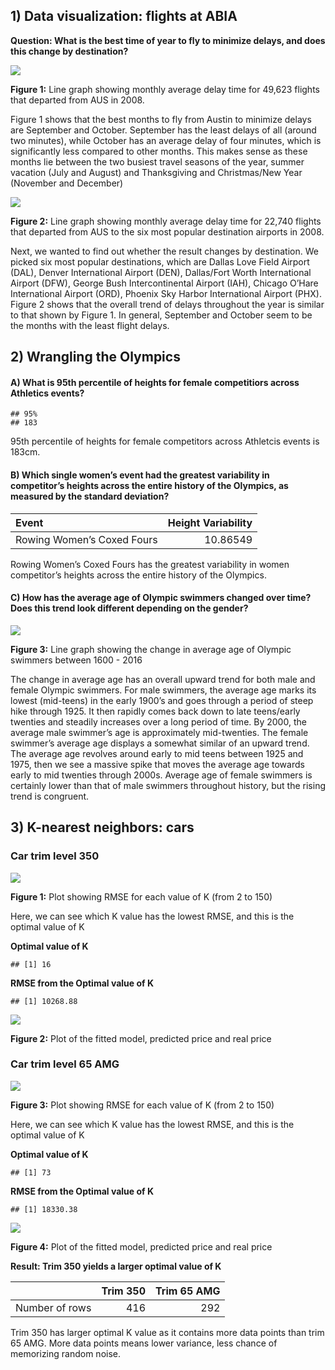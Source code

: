 ## 1) Data visualization: flights at ABIA

**Question: What is the best time of year to fly to minimize delays, and
does this change by destination?**

![](ECO-395M-exercise-1_files/figure-markdown_strict/problem%201a-1.png)

**Figure 1:** Line graph showing monthly average delay time for 49,623
flights that departed from AUS in 2008.

Figure 1 shows that the best months to fly from Austin to minimize
delays are September and October. September has the least delays of all
(around two minutes), while October has an average delay of four
minutes, which is significantly less compared to other months. This
makes sense as these months lie between the two busiest travel seasons
of the year, summer vacation (July and August) and Thanksgiving and
Christmas/New Year (November and December)

![](ECO-395M-exercise-1_files/figure-markdown_strict/problem%201b-1.png)

**Figure 2:** Line graph showing monthly average delay time for 22,740
flights that departed from AUS to the six most popular destination
airports in 2008.

Next, we wanted to find out whether the result changes by destination.
We picked six most popular destinations, which are Dallas Love Field
Airport (DAL), Denver International Airport (DEN), Dallas/Fort Worth
International Airport (DFW), George Bush Intercontinental Airport (IAH),
Chicago O’Hare International Airport (ORD), Phoenix Sky Harbor
International Airport (PHX). Figure 2 shows that the overall trend of
delays throughout the year is similar to that shown by Figure 1. In
general, September and October seem to be the months with the least
flight delays.

## 2) Wrangling the Olympics

#### A) What is 95th percentile of heights for female competitiors across Athletics events?

    ## 95% 
    ## 183

95th percentile of heights for female competitors across Athletcis
events is 183cm.

#### B) Which single women’s event had the greatest variability in competitor’s heights across the entire history of the Olympics, as measured by the standard deviation?

<table>
<thead>
<tr class="header">
<th style="text-align: left;">Event</th>
<th style="text-align: right;">Height Variability</th>
</tr>
</thead>
<tbody>
<tr class="odd">
<td style="text-align: left;">Rowing Women’s Coxed Fours</td>
<td style="text-align: right;">10.86549</td>
</tr>
</tbody>
</table>

Rowing Women’s Coxed Fours has the greatest variability in women
competitor’s heights across the entire history of the Olympics.

#### C) How has the average age of Olympic swimmers changed over time? Does this trend look different depending on the gender?

![](ECO-395M-exercise-1_files/figure-markdown_strict/problem%202C-1.png)

**Figure 3:** Line graph showing the change in average age of Olympic
swimmers between 1600 - 2016

The change in average age has an overall upward trend for both male and
female Olympic swimmers. For male swimmers, the average age marks its
lowest (mid-teens) in the early 1900’s and goes through a period of
steep hike through 1925. It then rapidly comes back down to late
teens/early twenties and steadily increases over a long period of time.
By 2000, the average male swimmer’s age is approximately mid-twenties.
The female swimmer’s average age displays a somewhat similar of an
upward trend. The average age revolves around early to mid teens between
1925 and 1975, then we see a massive spike that moves the average age
towards early to mid twenties through 2000s. Average age of female
swimmers is certainly lower than that of male swimmers throughout
history, but the rising trend is congruent.

## 3) K-nearest neighbors: cars

### Car trim level 350

![](ECO-395M-exercise-1_files/figure-markdown_strict/problem%203_1.1-1.png)

**Figure 1:** Plot showing RMSE for each value of K (from 2 to 150)

Here, we can see which K value has the lowest RMSE, and this is the
optimal value of K

**Optimal value of K**

    ## [1] 16

**RMSE from the Optimal value of K**

    ## [1] 10268.88

![](ECO-395M-exercise-1_files/figure-markdown_strict/problem%203_1.4-1.png)

**Figure 2:** Plot of the fitted model, predicted price and real price

### Car trim level 65 AMG

![](ECO-395M-exercise-1_files/figure-markdown_strict/problem%203_2.1-1.png)

**Figure 3:** Plot showing RMSE for each value of K (from 2 to 150)

Here, we can see which K value has the lowest RMSE, and this is the
optimal value of K

**Optimal value of K**

    ## [1] 73

**RMSE from the Optimal value of K**

    ## [1] 18330.38

![](ECO-395M-exercise-1_files/figure-markdown_strict/problem%203_2.4-1.png)

**Figure 4:** Plot of the fitted model, predicted price and real price

**Result: Trim 350 yields a larger optimal value of K**

<table>
<thead>
<tr class="header">
<th style="text-align: left;"></th>
<th style="text-align: right;">Trim 350</th>
<th style="text-align: right;">Trim 65 AMG</th>
</tr>
</thead>
<tbody>
<tr class="odd">
<td style="text-align: left;">Number of rows</td>
<td style="text-align: right;">416</td>
<td style="text-align: right;">292</td>
</tr>
</tbody>
</table>

Trim 350 has larger optimal K value as it contains more data points than
trim 65 AMG. More data points means lower variance, less chance of
memorizing random noise.
